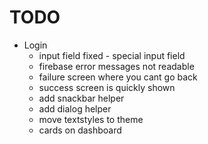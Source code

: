 # TODO

- Login
  - input field fixed - special input field
  - firebase error messages not readable
  - failure screen where you cant go back
  - success screen is quickly shown
  - add snackbar helper
  - add dialog helper
  - move textstyles to theme
  - cards on dashboard
